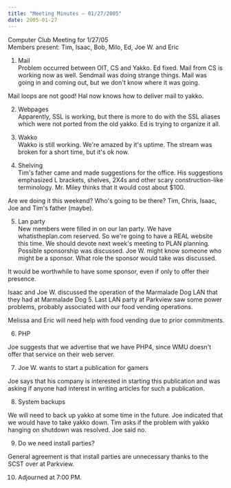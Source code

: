 ```yaml
---
title: "Meeting Minutes – 01/27/2005"
date: 2005-01-27
---
```

Computer Club Meeting for 1/27/05<br>
Members present: Tim, Isaac, Bob, Milo, Ed, Joe W. and Eric<P>

1) Mail<br>
Problem occurred between OIT, CS and Yakko.  Ed fixed.  Mail from CS is working
now as well.  Sendmail was doing strange things.  Mail was going in and coming
out, but we don't know where it was going.<p>

Mail loops are not good!  Hal now knows how to deliver mail to yakko.<p>

2) Webpages<br>
Apparently, SSL is working, but there is more to do with the SSL aliases which
were not ported from the old yakko.  Ed is trying to organize it all.<p>

3) Wakko<br>
Wakko is still working.  We're amazed by it's uptime.  The stream was broken
for a short time, but it's ok now.<p>

4) Shelving<br>
Tim's father came and made suggestions for the office.  His suggestions
emphasized L brackets, shelves, 2X4s and other scary construction-like
terminology.  Mr. Miley thinks that it would cost about $100.<p>

Are we doing it this weekend?  Who's going to be there?  Tim, Chris, Isaac, Joe
and Tim's father (maybe).

5) Lan party<br>
New members were filled in on our lan party.  We have whatistheplan.com
reserved.  So we're going to have a REAL website this time.  We should devote
next week's meeting to PLAN planning.  Possible sponsorship was discussed.  Joe
W. might know someone who might be a sponsor.  What role the sponsor would take
was discussed.<p>

It would be worthwhile to have some sponsor, even if only to offer their
presence.<p>

Isaac and Joe W. discussed the operation of the Marmalade Dog LAN that they
had at Marmalade Dog 5.  Last LAN party at Parkview saw some power problems,
probably associated with our food vending operations.<p>

Melissa and Eric will need help with food vending due to prior commitments.<p>

6) PHP<br>

Joe suggests that we advertise that we have PHP4, since WMU doesn't offer that
service on their web server.<p>

7) Joe W. wants to start a publication for gamers<br>

Joe says that his company is interested in starting this publication and was 
asking if anyone had interest in writing articles for such a publication.<p>

8) System backups<br>

We will need to back up yakko at some time in the future.  Joe indicated that
we would have to take yakko down.  Tim asks if the problem with yakko hanging
on shutdown was resolved.  Joe said no.  <p>

9) Do we need install parties?<br>

General agreement is that install parties are unnecessary thanks to the SCST
over at Parkview.<p>

10) Adjourned at 7:00 PM.

